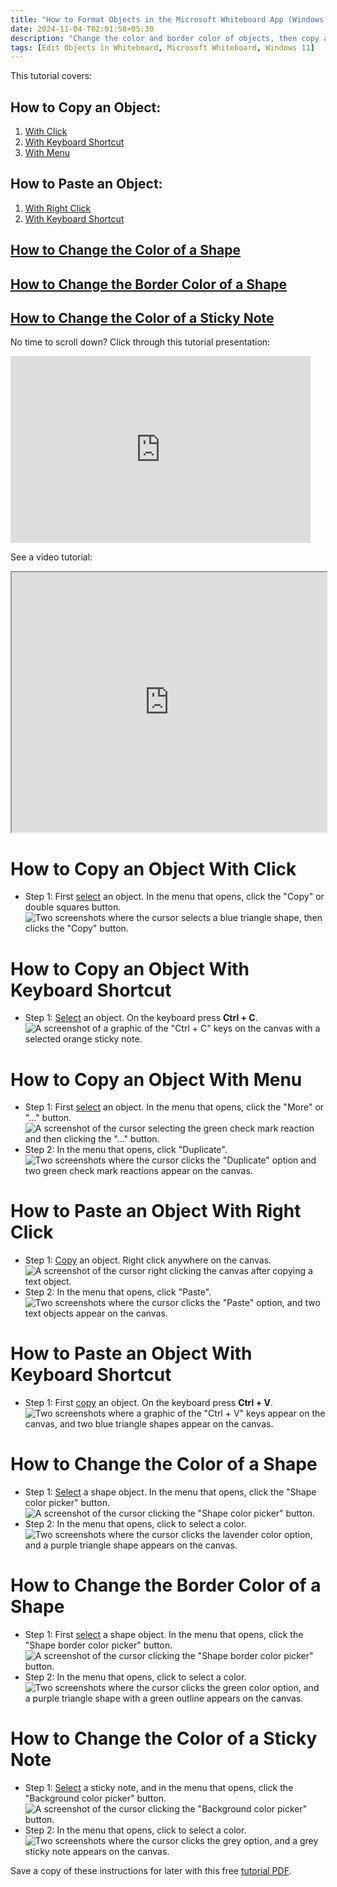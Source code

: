 ```yaml
---
title: "How to Format Objects in the Microsoft Whiteboard App (Windows 11)"
date: 2024-11-04-T02:01:58+05:30
description: "Change the color and border color of objects, then copy and paste them."
tags: [Edit Objects in Whiteboard, Microsoft Whiteboard, Windows 11]
---
```

This tutorial covers:

## How to Copy an Object:
1. [With Click](#1)
2. [With Keyboard Shortcut](#2)
3. [With Menu](#3)

## How to Paste an Object:
1. [With Right Click](#4)
2. [With Keyboard Shortcut](#5)

## [How to Change the Color of a Shape](#6)

## [How to Change the Border Color of a Shape](#7)

## [How to Change the Color of a Sticky Note](#8)

<p>No time to scroll down? Click through this tutorial presentation:</p>
<iframe src="https://docs.google.com/presentation/d/e/2PACX-1vRVrX4iRw1gqSIhlm2A8qvlr_XqlYas6nh_xo4KpCkm2anriJ8StpTeE6u5-hrn30VNB35PfCqa-Ryg/embed?start=false&loop=false&delayms=3000" frameborder="0" width="480" height="299" allowfullscreen="true" mozallowfullscreen="true" webkitallowfullscreen="true"></iframe>

<br />

See a video tutorial:
<iframe class="BLOG_video_class" allowfullscreen="" youtube-src-id="YK6gQOkqOeU" width="100%" height="416" src="https://www.youtube.com/embed/YK6gQOkqOeU"></iframe>

<br />

<h1 id="1">How to Copy an Object With Click</h1>

* Step 1: First [select](https://qhtutorials.github.io/posts/how-to-edit-objects-in-whiteboard/) an object. In the menu that opens, click the "Copy" or double squares button. <div class="stepimage">![Two screenshots where the cursor selects a blue triangle shape, then clicks the "Copy" button.](blogclickcopy.png "Click 'Copy' ")</div>

<h1 id="2">How to Copy an Object With Keyboard Shortcut</h1>

* Step 1: [Select](https://qhtutorials.github.io/posts/how-to-edit-objects-in-whiteboard/) an object. On the keyboard press **Ctrl + C**. <div class="stepimage">![A screenshot of a graphic of the "Ctrl + C" keys on the canvas with a selected orange sticky note.](blogctrlc.png "Press 'Ctrl + C' ")</div>

<h1 id="3">How to Copy an Object With Menu</h1>

* Step 1: First [select](https://qhtutorials.github.io/posts/how-to-edit-objects-in-whiteboard/) an object. In the menu that opens, click the "More" or "..." button. <div class="stepimage">![A screenshot of the cursor selecting the green check mark reaction and then clicking the "..." button.](blogclickcopymore.png "Click '...' ")</div>
* Step 2: In the menu that opens, click "Duplicate". <div class="stepimage">![Two screenshots where the cursor clicks the "Duplicate" option and two green check mark reactions appear on the canvas.](blogduplicate.png "Click 'Duplicate' ")</div>

<h1 id="4">How to Paste an Object With Right Click</h1>

* Step 1: [Copy](#1) an object. Right click anywhere on the canvas. <div class="stepimage">![A screenshot of the cursor right clicking the canvas after copying a text object.](blogrightclickpaste1.png "Right click the canvas")</div>
* Step 2: In the menu that opens, click "Paste". <div class="stepimage">![Two screenshots where the cursor clicks the "Paste" option, and two text objects appear on the canvas.](blogrightclickpaste.png "Click 'Paste' ")</div>

<h1 id="5">How to Paste an Object With Keyboard Shortcut</h1>

* Step 1: First [copy](#1) an object. On the keyboard press **Ctrl + V**. <div class="stepimage">![Two screenshots where a graphic of the "Ctrl + V" keys appear on the canvas, and two blue triangle shapes appear on the canvas.](blogctrlv.png "Click 'Ctrl + V' ")</div>

<h1 id="6">How to Change the Color of a Shape</h1>

* Step 1: [Select](https://qhtutorials.github.io/posts/how-to-edit-objects-in-whiteboard/) a shape object. In the menu that opens, click the "Shape color picker" button. <div class="stepimage">![A screenshot of the cursor clicking the "Shape color picker" button.](blogclickshapecolor1.png "Click 'Shape color picker' ")</div>
* Step 2: In the menu that opens, click to select a color. <div class="stepimage">![Two screenshots where the cursor clicks the lavender color option, and a purple triangle shape appears on the canvas.](blogclickshapecolor.png "Select a color")</div>

<h1 id="7">How to Change the Border Color of a Shape</h1>

* Step 1: First [select](https://qhtutorials.github.io/posts/how-to-edit-objects-in-whiteboard/) a shape object. In the menu that opens, click the "Shape border color picker" button. <div class="stepimage">![A screenshot of the cursor clicking the "Shape border color picker" button.](blogclickshapeborder1.png "Click 'Shape border color picker' ")</div>
* Step 2: In the menu that opens, click to select a color. <div class="stepimage">![Two screenshots where the cursor clicks the green color option, and a purple triangle shape with a green outline appears on the canvas.](blogclickshapecolor.png "Select a color")</div>

<h1 id="8">How to Change the Color of a Sticky Note</h1>

* Step 1: [Select](https://qhtutorials.github.io/posts/how-to-edit-objects-in-whiteboard/) a sticky note, and in the menu that opens, click the "Background color picker" button. <div class="stepimage">![A screenshot of the cursor clicking the "Background color picker" button.](blogclicknotecolor1.png "Click 'Background color picker' ")</div>
* Step 2: In the menu that opens, click to select a color. <div class="stepimage">![Two screenshots where the cursor clicks the grey option, and a grey sticky note appears on the canvas.](blogclicknotecolor.png "Select a color")</div>

Save a copy of these instructions for later with this free [tutorial PDF](https://drive.google.com/file/d/1hJLEt-sRH0s-hc2Oxgj28b2QsOSjP4ET/view?usp=sharing).

<br />







